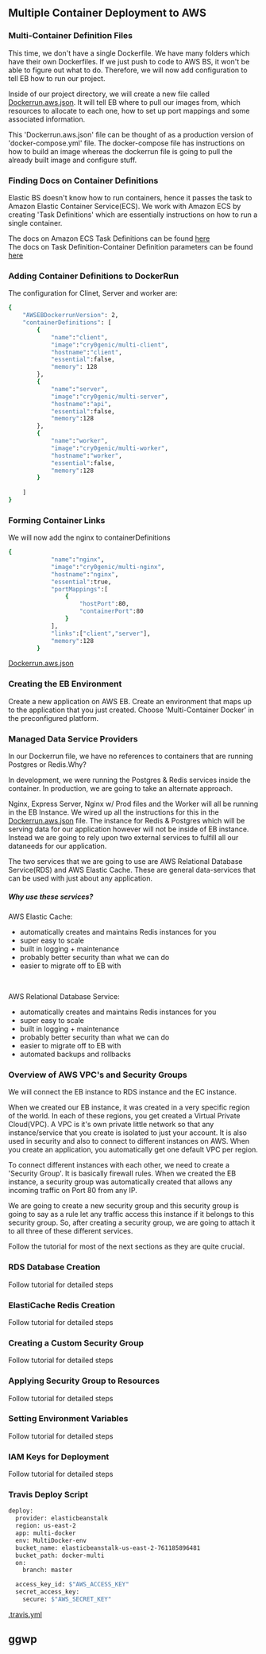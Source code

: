 ## Multiple Container Deployment to AWS

### Multi-Container Definition Files
This time, we don't have a single Dockerfile. We have many folders which have their own Dockerfiles. If we just push to code to AWS BS, it won't be able to figure out what to do. Therefore, we will now add configuration to tell EB how to run our project.

Inside of our project directory, we will create a new file called [Dockerrun.aws.json](https://github.com/cry0genic/Docker/blob/main/11.%20Multiple%20Container%20Deployment%20to%20AWS/complex/Dockerrun.aws.json). It will tell EB where to pull our images from, which resources to allocate to each one, how to set up port mappings and some associated information. 

This 'Dockerrun.aws.json' file can be thought of as a production version  of 'docker-compose.yml' file. The docker-compose file has instructions on how to build an image whereas the dockerrun file is going to pull the already built image and configure stuff.

### Finding Docs on Container Definitions
Elastic BS doesn't know how to run containers, hence it passes the task to Amazon Elastic Container Service(ECS). We work with Amazon ECS by creating 'Task Definitions' which are essentially instructions on how to run a single container.

The docs on Amazon ECS Task Definitions can be found [here](https://docs.aws.amazon.com/AmazonECS/latest/developerguide/task_definitions.html)<br/>
The docs on Task Definition-Container Definition parameters can be found [here](https://docs.aws.amazon.com/AmazonECS/latest/developerguide/task_definition_parameters.html#container_definitions)

### Adding Container Definitions to DockerRun
The configuration for Clinet, Server and worker are:

```bash
{
    "AWSEBDockerrunVersion": 2,
    "containerDefinitions": [
        {
            "name":"client",
            "image":"cry0genic/multi-client",
            "hostname":"client",
            "essential":false,
            "memory": 128
        },
        {
            "name":"server",
            "image":"cry0genic/multi-server",
            "hostname":"api",
            "essential":false,
            "memory":128
        },
        {
            "name":"worker",
            "image":"cry0genic/multi-worker",
            "hostname":"worker",
            "essential":false,
            "memory":128
        }
        
    ]
}
```

### Forming Container Links
We will now add the nginx to containerDefinitions

```bash
{
            "name":"nginx",
            "image":"cry0genic/multi-nginx",
            "hostname":"nginx",
            "essential":true,
            "portMappings":[
                {
                    "hostPort":80,
                    "containerPort":80
                }
            ],
            "links":["client","server"],
            "memory":128
        }
```

[Dockerrun.aws.json](https://github.com/cry0genic/Docker/blob/main/11.%20Multiple%20Container%20Deployment%20to%20AWS/complex/Dockerrun.aws.json)

### Creating the EB Environment
Create a new application on AWS EB. Create an environment that maps up to the application that you just created. Choose 'Multi-Container Docker' in the preconfigured platform. 

### Managed Data Service Providers
In our Dockerrun file, we have no references to containers that are running Postgres or Redis.Why?

In development, we were running the Postgres & Redis services inside the container. In production, we are going to take an alternate approach. 

Nginx, Express Server, Nginx w/ Prod files and the Worker will all be running in the EB Instance. We wired up all the instructions for this in the [Dockerrun.aws.json](https://github.com/cry0genic/Docker/blob/main/11.%20Multiple%20Container%20Deployment%20to%20AWS/complex/Dockerrun.aws.json) file. The instance for Redis & Postgres which will be serving data for our application however will not be inside of EB instance. Instead we are going to rely upon two external services to fulfill all our dataneeds for our application. 

The two services that we are going to use are AWS Relational Database Service(RDS) and AWS Elastic Cache. These are general data-services that can be used with just about any application. 

##### Why use these services?
AWS Elastic Cache:
- automatically creates and maintains Redis instances for you
- super easy to scale
- built in logging + maintenance
- probably better security than what we can do
- easier to migrate off to EB with
<br/>

AWS Relational Database Service:
- automatically creates and maintains Redis instances for you
- super easy to scale
- built in logging + maintenance
- probably better security than what we can do
- easier to migrate off to EB with
- automated backups and rollbacks

### Overview of AWS VPC's and Security Groups
We will connect the EB instance to RDS instance and the EC instance.

When we created our EB instance, it was created in a very specific region of the world. In each of these regions, you get created a Virtual Private Cloud(VPC). A VPC is it's own private little network so that any instance/service that you create is isolated to just your account. It is also used in security and also to connect to different instances on AWS. When you create an application, you automatically get one default VPC per region.

To connect different instances with each other, we need to create a 'Security Group'. It is basically firewall rules. When we created the EB instance, a security group was automatically created that allows any incoming traffic on Port 80 from any IP. 

We are going to create a new security group and this security group is going to say as a rule let any traffic access this instance if it belongs to this security group. So, after creating a security group, we are going to attach it to all three of these different services. 

Follow the tutorial for most of the next sections as they are quite crucial.

### RDS Database Creation
Follow tutorial for detailed steps

### ElastiCache Redis Creation
Follow tutorial for detailed steps

### Creating a Custom Security Group
Follow tutorial for detailed steps

### Applying Security Group to Resources
Follow tutorial for detailed steps

### Setting Environment Variables
Follow tutorial for detailed steps

### IAM Keys for Deployment
Follow tutorial for detailed steps

### Travis Deploy Script
```bash
deploy:
  provider: elasticbeanstalk  
  region: us-east-2
  app: multi-docker
  env: MultiDocker-env
  bucket_name: elasticbeanstalk-us-east-2-761185896481
  bucket_path: docker-multi
  on:
    branch: master

  access_key_id: $"AWS_ACCESS_KEY"
  secret_access_key: 
    secure: $"AWS_SECRET_KEY"  
```

[.travis.yml](https://github.com/cry0genic/Docker/blob/main/11.%20Multiple%20Container%20Deployment%20to%20AWS/complex/.travis.yml)

## ggwp



